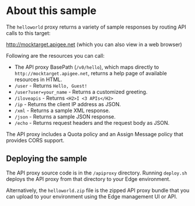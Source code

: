 # About this sample

The `helloworld` proxy returns a variety of sample responses by routing API calls to this target:

http://mocktarget.apigee.net (which you can also view in a web browser)

Following are the resources you can call:

* The API proxy BasePath (`/v0/hello`), which maps directly to `http://mocktarget.apigee.net`, returns a help page of available resources in HTML.
* `/user` - Returns `Hello, Guest!`
* `/user?user=your_name` - Returns a customized greeting.
* `/iloveapis` - Returns `<H2>I <3 APIs</H2>`
* `/ip` - Returns the client IP address as JSON.
* `/xml` - Returns a sample XML response.
* `/json` - Returns a sample JSON response.
* `/echo` - Returns request headers and the request body as JSON.

The API proxy includes a Quota policy and an Assign Message policy that provides CORS support.

## Deploying the sample

The API proxy source code is in the `/apiproxy` directory. Running `deploy.sh` deploys the API proxy from that directory to your Edge environment.

Alternatively, the `helloworld.zip` file is the zipped API proxy bundle that you can upload to your environment using the Edge management UI or API.